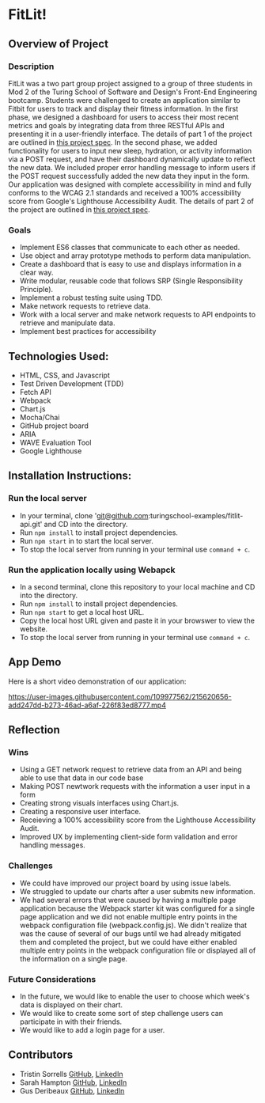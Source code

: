 # FitLit!

## Overview of Project 
### Description
FitLit was a two part group project assigned to a group of three students in Mod 2 of the Turing School of Software and Design's Front-End Engineering bootcamp. Students were challenged to create an application similar to Fitbit for users to track and display their fitness information. In the first phase, we designed a dashboard for users to access their most recent metrics and goals by integrating data from three RESTful APIs and presenting it in a user-friendly interface. The details of part 1 of the project are outlined in [this project spec](http://frontend.turing.io/projects/fitlit.html). In the second phase, we added functionality for users to input new sleep, hydration, or activity information via a POST request, and have their dashboard dynamically update to reflect the new data. We included proper error handling message to inform users if the POST request successfully added the new data they input in the form. Our application was designed with complete accessibility in mind and fully conforms to the WCAG 2.1 standards and received a 100% accessibility score from Google's Lighthouse Accessibility Audit. The details of part 2 of the project are outlined in [this project spec](https://frontend.turing.edu/projects/Fitlit-part-two.html).

### Goals
- Implement ES6 classes that communicate to each other as needed.
- Use object and array prototype methods to perform data manipulation.
- Create a dashboard that is easy to use and displays information in a clear way.
- Write modular, reusable code that follows SRP (Single Responsibility Principle).
- Implement a robust testing suite using TDD.
- Make network requests to retrieve data.
- Work with a local server and make network requests to API endpoints to retrieve and manipulate data.
- Implement best practices for accessibility

## Technologies Used:
- HTML, CSS, and Javascript 
- Test Driven Development (TDD)
- Fetch API
- Webpack
- Chart.js
- Mocha/Chai
- GitHub project board
- ARIA
- WAVE Evaluation Tool
- Google Lighthouse

## Installation Instructions:
### Run the local server
- In your terminal, clone 'git@github.com:turingschool-examples/fitlit-api.git' and CD into the directory.
- Run `npm install` to install project dependencies.
- Run `npm start` in to start the local server.
- To stop the local server from running in your terminal use `command + c`.

### Run the application locally using Webapck
- In a second terminal, clone this repository to your local machine and CD into the directory. 
- Run `npm install` to install project dependencies.
- Run `npm start` to get a local host URL. 
- Copy the local host URL given and paste it in your browswer to view the website.
- To stop the local server from running in your terminal use `command + c`.

## App Demo
Here is a short video demonstration of our application:

https://user-images.githubusercontent.com/109977562/215620656-add247dd-b273-46ad-a6af-226f83ed8777.mp4

## Reflection

### Wins
- Using a GET network request to retrieve data from an API and being able to use that data in our code base 
- Making POST newtwork requests with the information a user input in a form 
- Creating strong visuals interfaces using Chart.js. 
- Creating a responsive user interface.
- Receieving a 100% accessibility score from the Lighthouse Accessibility Audit.
- Improved UX by implementing client-side form validation and error handling messages.

### Challenges 
- We could have improved our project board by using issue labels.
- We struggled to update our charts after a user submits new information.
- We had several errors that were caused by having a multiple page application because the Webpack starter kit was configured for a single page application and we did not enable multiple entry points in the webpack configuration file (webpack.config.js). We didn't realize that was the cause of several of our bugs until we had already mitigated them and completed the project, but we could have either enabled multiple entry points in the webpack configuration file or displayed all of the information on a single page. 

### Future Considerations
- In the future, we would like to enable the user to choose which week's data is displayed on their chart.
- We would like to create some sort of step challenge users can participate in with their friends.
- We would like to add a login page for a user.

## Contributors
- Tristin Sorrells [GitHub](https://github.com/Tristinsorrells1), [LinkedIn](https://www.linkedin.com/in/tristinsorrells/)
- Sarah Hampton [GitHub](https://github.com/SHampton22), [LinkedIn](https://www.linkedin.com/in/sarah-hampton-684083255/)
- Gus Deribeaux [GitHub](https://github.com/Gderibeaux), [LinkedIn](https://www.linkedin.com/in/gus-deribeaux-562a511aa/)
